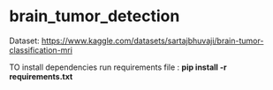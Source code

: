# brain_tumor_detection

Dataset: https://www.kaggle.com/datasets/sartajbhuvaji/brain-tumor-classification-mri

TO install dependencies run requirements file : **pip install -r requirements.txt**
